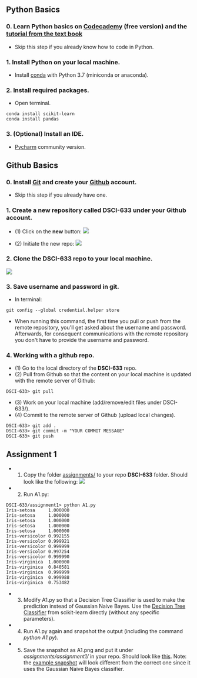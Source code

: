 ## Python Basics

### 0. Learn Python basics on [Codecademy](https://www.codecademy.com/learn/learn-python) (free version) and the [tutorial from the text book](http://www.cse.msu.edu/~ptan/dmbook/tutorials/tutorial1/tutorial1.html)
 - Skip this step if you already know how to code in Python.

### 1. Install Python on your local machine.

 - Install [conda](https://docs.conda.io/projects/conda/en/latest/user-guide/install/) with Python 3.7 (miniconda or anaconda).
 
### 2. Install required packages.
 - Open terminal.
 ```
 conda install scikit-learn
 conda install pandas
 ```
 
### 3. (Optional) Install an IDE.
 - [Pycharm](https://www.jetbrains.com/pycharm/) community version.
 

## Github Basics

### 0. Install [Git](https://git-scm.com/downloads) and create your [Github](https://github.com/) account.
 - Skip this step if you already have one.

### 1. Create a new repository called **DSCI-633** under your Github account.
 - (1) Click on the **new** button:
 ![](https://github.com/hil-se/fse/blob/master/img/create_repo.png?raw=yes)
 
 - (2) Initiate the new repo:
 ![](https://github.com/hil-se/fse/blob/master/img/init_repo.png?raw=yes)

### 2. Clone the **DSCI-633** repo to your local machine.
 ![](https://github.com/hil-se/fse/blob/master/img/clone_repo.png?raw=yes)

### 3. Save username and password in git.
 - In terminal:
 ```
 git config --global credential.helper store
 ```
 - When running this command, the first time you pull or push from the remote repository, you'll get asked about the username and password. Afterwards, for consequent communications with the remote repository you don't have to provide the username and password.

### 4. Working with a github repo.
 - (1) Go to the local directory of the **DSCI-633** repo.
 - (2) Pull from Github so that the content on your local machine is updated with the remote server of Github:
 ```
 DSCI-633> git pull
 ```
 - (3) Work on your local machine (add/remove/edit files under DSCI-633/).
 - (4) Commit to the remote server of Github (upload local changes).
 ```
 DSCI-633> git add .
 DSCI-633> git commit -m "YOUR COMMIT MESSAGE"
 DSCI-633> git push
 ```
 
 ## Assignment 1
 - 1. Copy the folder [assignments/](https://github.com/hil-se/fse/tree/master/assignments/) to your repo **DSCI-633** folder. Should look like the following:
 ![](https://github.com/hil-se/fse/blob/master/img/download_A1.png?raw=yes)
 - 2. Run A1.py:
 ```
 DSCI-633/assignment1> python A1.py
 Iris-setosa     1.000000
 Iris-setosa     1.000000
 Iris-setosa     1.000000
 Iris-setosa     1.000000
 Iris-setosa     1.000000
 Iris-versicolor 0.992155
 Iris-versicolor 0.999921
 Iris-versicolor 0.999999
 Iris-versicolor 0.997254
 Iris-versicolor 0.999990
 Iris-virginica  1.000000
 Iris-virginica  0.840581
 Iris-virginica  0.999999
 Iris-virginica  0.999988
 Iris-virginica  0.753482
 ```
 - 3. Modify A1.py so that a Decision Tree Classifier is used to make the prediction instead of Gaussian Naive Bayes. Use the [Decision Tree Classifier](https://scikit-learn.org/stable/modules/tree.html#classification) from scikit-learn directly (without any specific parameters).
 - 4. Run A1.py again and snapshot the output (including the command *python A1.py*). 
 - 5. Save the snapshot as A1.png and put it under *assignments/assignment1/* in your repo. Should look like [this](https://github.com/azhe825/DSCI-633/tree/master/assignments/assignment1). Note: the [example snapshot](https://github.com/azhe825/DSCI-633/tree/master/assignments/assignment1/A1.png) will look different from the correct one since it uses the Gaussian Naive Bayes classifier.
 
 
 
 
 
